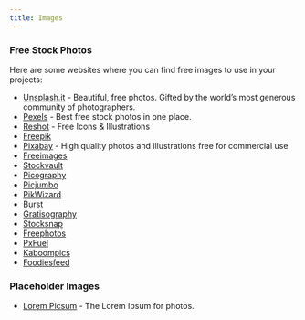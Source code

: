 ```yaml
---
title: Images
---
```


### Free Stock Photos

Here are some websites where you can find free images to use in your projects:

- [Unsplash.it](https://unsplash.com) - Beautiful, free photos. Gifted by the world’s most generous community of photographers.
- [Pexels](https://www.pexels.com) - Best free stock photos in one place.
- [Reshot](https://www.reshot.com) - Free Icons & Illustrations
- [Freepik](https://www.freepik.com)
- [Pixabay](https://pixabay.com) - High quality photos and illustrations free for commercial use
- [Freeimages](https://www.freeimages.com)
- [Stockvault](https://www.stockvault.net)
- [Picography](https://picography.co)
- [Picjumbo](https://picjumbo.com)
- [PikWizard](https://pikwizard.com)
- [Burst](https://burst.shopify.com)
- [Gratisography](https://gratisography.com)
- [Stocksnap](https://stocksnap.io)
- [Freephotos](https://freephotos.cc)
- [PxFuel](https://www.pxfuel.com)
- [Kaboompics](https://kaboompics.com)
- [Foodiesfeed](https://www.foodiesfeed.com)

### Placeholder Images

- [Lorem Picsum](https://picsum.photos/) - The Lorem Ipsum for photos.
